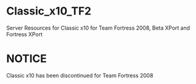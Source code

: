 # Classic_x10_TF2
Server Resources for Classic x10 for Team Fortress 2008, Beta XPort and Fortress XPort

# NOTICE
Classic x10 has been discontinued for Team Fortress 2008
